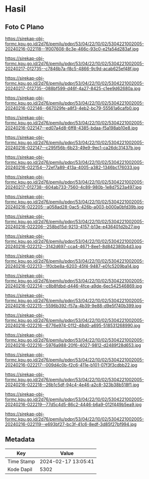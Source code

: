 # Hasil

## Foto C Plano

https://sirekap-obj-formc.kpu.go.id/2d76/pemilu/pdpr/53/04/22/10/02/5304221002005-20240216-022118--1f007608-8c3e-466c-93c0-e2fa54d283af.jpg

https://sirekap-obj-formc.kpu.go.id/2d76/pemilu/pdpr/53/04/22/10/02/5304221002005-20240217-012735--c7846b7a-f8c5-4866-9c9d-acab625ef48f.jpg

https://sirekap-obj-formc.kpu.go.id/2d76/pemilu/pdpr/53/04/22/10/02/5304221002005-20240217-012735--088bf599-d46f-4a27-8425-c1ee9d62680a.jpg

https://sirekap-obj-formc.kpu.go.id/2d76/pemilu/pdpr/53/04/22/10/02/5304221002005-20240216-022146--667029fe-a8f3-4eb2-bc79-55561a6cafb0.jpg

https://sirekap-obj-formc.kpu.go.id/2d76/pemilu/pdpr/53/04/22/10/02/5304221002005-20240216-022147--ed07a4d8-6ff8-4385-bdaa-f5a198ab10e8.jpg

https://sirekap-obj-formc.kpu.go.id/2d76/pemilu/pdpr/53/04/22/10/02/5304221002005-20240216-022147--c295f56b-6b23-49e9-9ec1-ca26dc31437b.jpg

https://sirekap-obj-formc.kpu.go.id/2d76/pemilu/pdpr/53/04/22/10/02/5304221002005-20240216-022154--72ef7a89-413a-4005-a382-1346bc176033.jpg

https://sirekap-obj-formc.kpu.go.id/2d76/pemilu/pdpr/53/04/22/10/02/5304221002005-20240217-012738--604ab733-7560-4c89-980b-1e8d7523a497.jpg

https://sirekap-obj-formc.kpu.go.id/2d76/pemilu/pdpr/53/04/22/10/02/5304221002005-20240216-022205--a058ad28-0ac5-426b-a003-b000a0bfd39b.jpg

https://sirekap-obj-formc.kpu.go.id/2d76/pemilu/pdpr/53/04/22/10/02/5304221002005-20240216-022206--258bd15d-9213-4157-b13e-e436401d2b27.jpg

https://sirekap-obj-formc.kpu.go.id/2d76/pemilu/pdpr/53/04/22/10/02/5304221002005-20240216-022212--3142d697-cca4-4671-8ee1-8d842380b4d3.jpg

https://sirekap-obj-formc.kpu.go.id/2d76/pemilu/pdpr/53/04/22/10/02/5304221002005-20240216-022213--1f0cbe8a-6203-45f4-9487-e01c5209ba14.jpg

https://sirekap-obj-formc.kpu.go.id/2d76/pemilu/pdpr/53/04/22/10/02/5304221002005-20240216-022214--c8b8fdbd-d446-4fce-a9de-6ec542546869.jpg

https://sirekap-obj-formc.kpu.go.id/2d76/pemilu/pdpr/53/04/22/10/02/5304221002005-20240216-022215--5596b392-f57a-4b39-9e88-d9e5f740b399.jpg

https://sirekap-obj-formc.kpu.go.id/2d76/pemilu/pdpr/53/04/22/10/02/5304221002005-20240216-022216--6776e974-0112-48d0-a695-518531268990.jpg

https://sirekap-obj-formc.kpu.go.id/2d76/pemilu/pdpr/53/04/22/10/02/5304221002005-20240216-022216--5976a988-20f6-4027-9812-d2489f28d653.jpg

https://sirekap-obj-formc.kpu.go.id/2d76/pemilu/pdpr/53/04/22/10/02/5304221002005-20240216-022217--009d4c0b-f2c6-411e-b101-07f3f3cdbb22.jpg

https://sirekap-obj-formc.kpu.go.id/2d76/pemilu/pdpr/53/04/22/10/02/5304221002005-20240216-022218--26b1c5df-94c4-4e46-a2c8-323b38b518f1.jpg

https://sirekap-obj-formc.kpu.go.id/2d76/pemilu/pdpr/53/04/22/10/02/5304221002005-20240216-022219--77d5c4d5-86c2-4446-b6a9-012f449b5ea9.jpg

https://sirekap-obj-formc.kpu.go.id/2d76/pemilu/pdpr/53/04/22/10/02/5304221002005-20240216-022119--e693bf27-bc3f-41c6-8edf-3d85f27bf994.jpg


## Metadata

| Key        | Value               |
| ---------- | ------------------- |
| Time Stamp | 2024-02-17 13:05:41 |
| Kode Dapil | 5302                |



